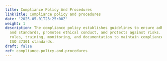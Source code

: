 ```yaml
---
title: Compliance Policy And Procedures
linkTitle: Compliance policy and procedures
date: '2025-05-01T23:25:00Z'
weight: 1
description: The compliance policy establishes guidelines to ensure adherence to laws
  and standards, promotes ethical conduct, and protects against risks. It includes
  roles, training, monitoring, and documentation to maintain compliance aligned with
  ISO 37301 standards.
draft: false
ref: compliance-policy-and-procedures
---
```



